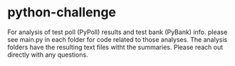 # python-challenge
For analysis of test poll (PyPoll) results and test bank (PyBank) info. 
please see main.py in each folder for code related to those analyses.
The analysis folders have the resulting text files witht the summaries.
Please reach out directly with any questions.

